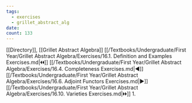 ```yaml
---
tags:
  - exercises
  - grillet_abstract_alg
date:
count: 133
---
```

[[Directory]], [[Grillet Abstract Algebra]]
[[/Textbooks/Undergraduate/First Year/Grillet Abstract Algebra/Exercises/16.1. Definition and Examples Exercises.md|🞀🞀]] [[/Textbooks/Undergraduate/First Year/Grillet Abstract Algebra/Exercises/16.4. Completeness Exercises.md|◀]] [[/Textbooks/Undergraduate/First Year/Grillet Abstract Algebra/Exercises/16.6. Adjoint Functors Exercises.md|▶]] [[/Textbooks/Undergraduate/First Year/Grillet Abstract Algebra/Exercises/16.10. Varieties Exercises.md|🞂🞂]]
1. 